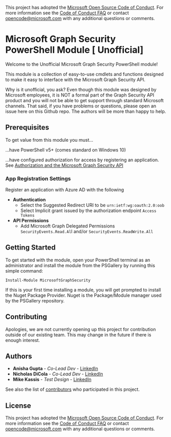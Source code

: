 This project has adopted the [Microsoft Open Source Code of Conduct](http://microsoft.github.io/codeofconduct). For more information see the [Code of Conduct FAQ](http://microsoft.github.io/codeofconduct/faq.md) or contact [opencode@microsoft.com](mailto:opencode@microsoft.com) with any additional questions or comments.

# Microsoft Graph Security PowerShell Module [ Unofficial]
Welcome to the Unofficial Microsoft Graph Security PowerShell module!

This module is a collection of easy-to-use cmdlets and functions designed to make it easy to interface with the Microsoft Graph Security API.

Why is it unofficial, you ask? Even though this module was designed by Microsoft employees, it is NOT a formal part of the Graph Security API product and you will not be able to get support through standard Microsoft channels. That said, if you have problems or questions, please open an issue here on this Github repo. The authors will be more than happy to help. 


## Prerequisites

To get value from this module you must...


...have PowerShell v5+ (comes standard on Windows 10)

...have configured authorization for access by registering an application.  See [Authorization and the Microsoft Graph Security API](https://docs.microsoft.com/en-us/graph/security-authorization#register-an-application-in-the-azure-ad-v20-endpoint)

### App Registration Settings

Register an application with Azure AD with the following
-  **Authentication** 
     - Select the Suggested Redirect URI to be `urn:ietf:wg:oauth:2.0:oob` 
     - Select Implicit grant issued by the authorization endpoint `Access Tokens`
-  **API Permissions** 
      - Add Microsoft Graph Delegated Permissions `SecurityEvents.Read.Al`l and/or `SecurityEvents.ReadWrite.All`


## Getting Started

To get started with the module, open your PowerShell terminal as an administrator and install the module from the PSGallery by running this simple command:
```
Install-Module MicrosoftGraphSecurity
```
If this is your first time installing a module, you will get prompted to install the Nuget Package Provider. Nuget is the Package/Module manager used by the PSGallery repository.

## Contributing

Apologies, we are not currently opening up this project for contribution outside of our existing team. This may change in the future if there is enough interest.

## Authors


* **Anisha Gupta** - *Co-Lead Dev* - [LinkedIn](https://www.linkedin.com/in/ani6gup/)
* **Nicholas DiCola** - *Co-Lead Dev* - [LinkedIn](https://linkedin.com/in/ndicola/)
* **Mike Kassis** - *Test Design* - [LinkedIn](www.linkedin.com/in/mrkassis)

See also the list of [contributors](https://github.com/your/project/contributors) who participated in this project.

## License

This project has adopted the [Microsoft Open Source Code of Conduct](http://microsoft.github.io/codeofconduct). For more information see the [Code of Conduct FAQ](http://microsoft.github.io/codeofconduct/faq.md) or contact [opencode@microsoft.com](mailto:opencode@microsoft.com) with any additional questions or comments. 
